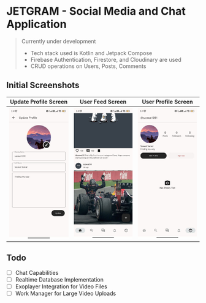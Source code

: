 # JETGRAM - Social Media and Chat Application

> Currently under development
> - Tech stack used is Kotlin and Jetpack Compose
> - Firebase Authentication, Firestore, and Cloudinary are used
> - CRUD operations on Users, Posts, Comments

## Initial Screenshots

|Update Profile Screen|User Feed Screen|User Profile Screen|
|------------|-------------|------------|
|![alt text](images/updateScreen.jpeg)| ![alt text](images/userFeedScreen.jpeg) |![alt text](images/userProfileScreen.jpeg)|

## Todo

- [ ] Chat Capabilities
- [ ] Realtime Database Implementation
- [ ] Exoplayer Integration for Video Files
- [ ] Work Manager for Large Video Uploads